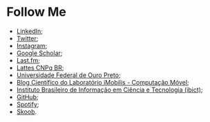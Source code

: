# Follow Me

- [LinkedIn](https://linkedin.com/in/rodolfolabiapari);
- [Twitter](https://twitter.com/rodolfo_lab);
- [Instagram](https://www.instagram.com/rodolfo_lab/);
- [Google Scholar](https://scholar.google.com/citations?user=wB6tRu0AAAAJ);
- [Last.fm](https://www.last.fm/user/rodolfo_lab);
- [Lattes CNPq BR](http://lattes.cnpq.br/7459046239105308);
- [Universidade Federal de Ouro Preto](https://www.repositorio.ufop.br/handle/123456789/10781);
- [Blog Científico do Laboratório iMobilis - Computação Móvel](https://www2.decom.ufop.br/imobilis/author/rodolfo/);
- [Instituto Brasileiro de Informação em Ciência e Tecnologia (ibict)](https://oasisbr.ibict.br/vufind/Author/Home?author=Guimar%C3%A3es%2C+Rodolfo+Labiapari+Mansur);
- [GitHub](https://github.com/rodolfolabiapari);
- [Spotify](https://open.spotify.com/user/rodolfolabiapari?si=2e947b9b1eac410f);
- [Skoob](https://www.skoob.com.br/usuario/6695112-rodolfo_lab).
